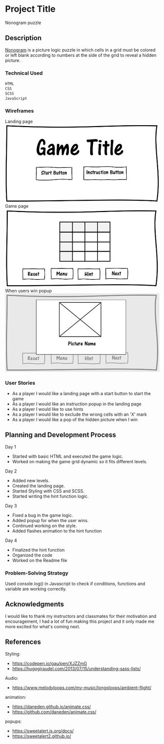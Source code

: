 # Project Title
Nonogram puzzle

## Description
 [Nonogram](https://en.wikipedia.org/wiki/Nonogram) is a picture logic puzzle in which cells in a grid must be colored or left blank according to numbers at the side of the grid to reveal a hidden picture.

 ### Technical Used
 ```
HTML
CSS
SCSS
JavaScript
```
### Wireframes
Landing page
![wireframe1](assets/img/wireframe-1.png)
Game page
![wireframe2](assets/img/wireframe-2.png)
When users win popup
![wireframe3](assets/img/wireframe-3.png)

### User Stories

- As a player I would like a landing page with a start button to start the game
- As a player I would like an instruction popup in the landing page
- As a player I would like to use hints
- As a player I would like to exclude the wrong cells with an 'X' mark
- As a player I would like a pop of the hidden picture when I win

## Planning and Development Process

Day 1
- Started with basic HTML and executed the game logic.
- Worked on making the game grid dynamic so it fits different levels.

Day 2
- Added new levels.
- Created the landing page.
- Started Styling with CSS and SCSS.
- Started writing the hint function logic.

Day 3
- Fixed a bug in the game logic.
- Added popup for when the user wins.
- Continued working on the style.
- Added flashes animation to the hint function

Day 4
- Finalized the hint function
- Organized the code
- Worked on the Readme file

### Problem-Solving Strategy

Used console.log() in Javascript to check if conditions, functions and variable are working correctly.

## Acknowledgments

I would like to thank my instructors and classmates for their motivation and encouragement, I had a lot of fun making this project and it only made me more excited for what's coming next.

## References

Styling:
- https://codepen.io/gau/pen/XJZZmG
- https://hugogiraudel.com/2013/07/15/understanding-sass-lists/

Audio:
- https://www.melodyloops.com/my-music/longoloops/ambient-flight/

animation:
- https://daneden.github.io/animate.css/
- https://github.com/daneden/animate.css/

popups:
- https://sweetalert.js.org/docs/
- https://sweetalert2.github.io/

